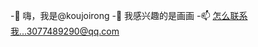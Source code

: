 -👋 嗨，我是@koujoirong
-👀 我感兴趣的是画画
-📫 怎么联系我...3077489290@qq.com

<!---
koujoirong/koujoirong是an-0special ✨ 存储库，因为它的“README.md”(此文件)出现在您的GitHub配置文件中。
您可以单击“预览”链接查看所做的更改。
--->
